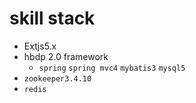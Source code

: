 # skill stack
* Extjs5.x 
* hbdp 2.0 framework
    * `spring` `spring mvc4` `mybatis3` `mysql5`
* `zookeeper3.4.10`
* `redis` 